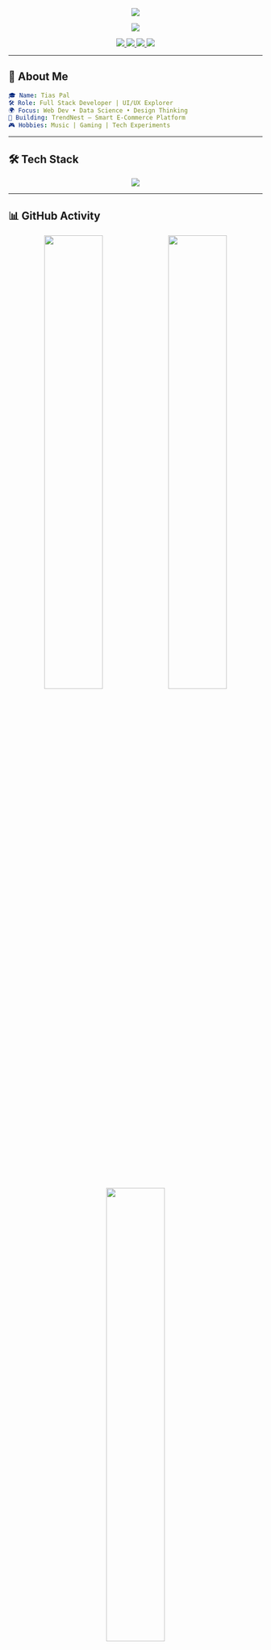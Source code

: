 
<!-- Banner -->
<p align="center">
  <img src="https://capsule-render.vercel.app/api?type=waving&height=200&text=Hey,%20I'm%20Tias%20Pal!%20🚀&fontAlign=50&fontColor=FFFFFF&color=0:141e30,100:243B55" />
</p>

<p align="center">
  <img src="https://readme-typing-svg.herokuapp.com?font=Fira+Code&size=24&duration=3000&pause=1000&color=1DB954&center=true&vCenter=true&width=500&lines=Full-Stack+Developer;Open+Source+Lover;Flask%2C+Python%2C+MySQL+Fan;UI%2FUX+Obsessed;Let%E2%80%99s+Build+Something+Cool+Together!">
</p>

<!-- Social Icons -->
<p align="center">
  <a href="mailto:pal.tias2007@gmail.com">
    <img src="https://img.shields.io/badge/Gmail-D14836?style=for-the-badge&logo=gmail&logoColor=white" />
  </a>
  <a href="https://www.linkedin.com/in/tias-pal-148890316/">
    <img src="https://img.shields.io/badge/LinkedIn-0077B5?style=for-the-badge&logo=linkedin&logoColor=white" />
  </a>
  <a href="https://x.com/PalTias">
    <img src="https://img.shields.io/badge/Twitter-1DA1F2?style=for-the-badge&logo=twitter&logoColor=white" />
  </a>
  <a href="https://github.com/TiasPal">
    <img src="https://img.shields.io/badge/GitHub-000000?style=for-the-badge&logo=github&logoColor=white" />
  </a>
</p>

---

## 🧠 About Me

```yaml
🎓 Name: Tias Pal
🛠️ Role: Full Stack Developer | UI/UX Explorer
🌍 Focus: Web Dev • Data Science • Design Thinking
🧩 Building: TrendNest – Smart E-Commerce Platform
🎮 Hobbies: Music | Gaming | Tech Experiments
```

---

## 🛠 Tech Stack

<p align="center">
  <img src="https://skillicons.dev/icons?i=python,flask,js,react,html,css,bootstrap,mysql,git,github,vscode,figma&theme=dark" />
</p>

---

## 📊 GitHub Activity

<p align="center">
  <img src="https://github-readme-stats.vercel.app/api?username=TiasPal&show_icons=true&count_private=true&theme=github_dark&hide_border=true" width="48%" />
  <img src="https://github-readme-streak-stats.herokuapp.com/?user=TiasPal&theme=github-dark&hide_border=true" width="48%" />
</p>

<p align="center">
  <img src="https://github-readme-stats.vercel.app/api/top-langs/?username=TiasPal&layout=compact&theme=github_dark&hide_border=true" width="48%" />
</p>

---

## 🔥 TrendNest

> 🚀 **TrendNest** is a sleek, analytics-powered e-commerce web app with wishlist alerts, admin dashboards, and real-time data visualizations.

- 🧰 **Stack:** Python, Flask, JavaScript, MySQL, HTML, CSS
- 🛍️ [Check it out on GitHub](https://github.com/TiasPal/TrendNest)

---

## 📈 Contribution Graph

<p align="center">
  <img src="https://github-readme-activity-graph.vercel.app/graph?username=TiasPal&theme=github-compact&bg_color=0d1117&hide_border=true" />
</p>

---

## 🌐 Connect with Me

- 📬 **Email**: pal.tias2007@gmail.com  
- 💼 **LinkedIn**: [Tias Pal](https://www.linkedin.com/in/tias-pal-148890316/)  
- 🐦 **Twitter**: [@PalTias](https://x.com/PalTias)  

---

<p align="center">
  <img src="https://readme-typing-svg.herokuapp.com?font=Fira+Code&duration=3000&pause=1000&color=4DD0E1&center=true&vCenter=true&width=450&lines=Thanks+for+visiting+👋;Star+your+favorite+repo+⭐;Keep+Coding+🔥" />
</p>

<p align="center">
  <img src="https://capsule-render.vercel.app/api?type=waving&height=120&section=footer&color=0:243B55,100:141e30" />
</p>
